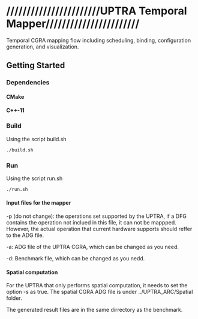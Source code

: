 ///////////////////////UPTRA Temporal Mapper///////////////////////
=======================

Temporal CGRA mapping flow including scheduling, binding, configuration generation, and visualization.


## Getting Started

### Dependencies

#### CMake

#### C++-11

### Build

Using the script build.sh
```sh
./build.sh
```

### Run

Using the script run.sh
```sh
./run.sh
```
#### Input files for the mapper

-p (do not change): the operations set supported by the UPTRA, if a DFG contains the operation not inclued in this file, it can not be mappped. However, the actual operation that current hardware supports should reffer to the ADG file.

-a: ADG file of the UPTRA CGRA, which can be changed as you need.

-d: Benchmark file, which can be changed as you nedd.


#### Spatial computation
 For the UPTRA that only performs spatial computation, it needs to set the option -s as true. The spatial CGRA ADG file is under ../UPTRA_ARC/Spatial folder.

The generated result files are in the same dirrectory as the benchmark.




